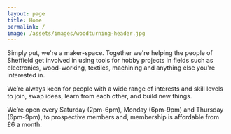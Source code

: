 ```yaml
---
layout: page
title: Home
permalink: /
image: /assets/images/woodturning-header.jpg
---
```

Simply put, we're a maker-space. Together we're helping the people of Sheffield get involved in using tools for hobby projects in fields such as electronics, wood-working, textiles, machining and anything else you're interested in.

We’re always keen for people with a wide range of interests and skill levels to join, swap ideas, learn from each other, and build new things.

We’re open every Saturday (2pm-6pm), Monday (6pm-9pm) and Thursday (6pm-9pm), to prospective members and, membership is affordable from £6 a month.